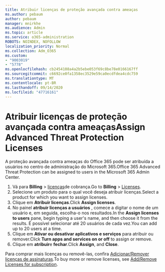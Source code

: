 ```yaml
---
title: Atribuir licenças de proteção avançada contra ameaças
ms.author: pebaum
author: pebaum
manager: mnirkhe
ms.audience: Admin
ms.topic: article
ms.service: o365-administration
ROBOTS: NOINDEX, NOFOLLOW
localization_priority: Normal
ms.collection: Adm_O365
ms.custom:
- "9003019"
- "5778"
ms.openlocfilehash: cb2454108a4a2b5ebe053f69c8be78e0166167ff
ms.sourcegitcommit: c6692ce0fa1358ec3529e59ca0ecdfdea4cdc759
ms.translationtype: MT
ms.contentlocale: pt-BR
ms.lasthandoff: 09/14/2020
ms.locfileid: "47716161"
---
```

# <a name="assign-advanced-threat-protection-licenses"></a><span data-ttu-id="5bf66-102">Atribuir licenças de proteção avançada contra ameaças</span><span class="sxs-lookup"><span data-stu-id="5bf66-102">Assign Advanced Threat Protection Licenses</span></span>

<span data-ttu-id="5bf66-103">A proteção avançada contra ameaças do Office 365 pode ser atribuída a usuários no centro de administração do Microsoft 365.</span><span class="sxs-lookup"><span data-stu-id="5bf66-103">Office 365 Advanced Threat Protection can be assigned to users in the Microsoft 365 Admin Center.</span></span>

1. <span data-ttu-id="5bf66-104">Vá para **Billing**  >  [licenças](https://go.microsoft.com/fwlink/p/?linkid=842264)de cobrança.</span><span class="sxs-lookup"><span data-stu-id="5bf66-104">Go to **Billing** > [Licenses](https://go.microsoft.com/fwlink/p/?linkid=842264).</span></span>
2. <span data-ttu-id="5bf66-105">Selecione um produto para o qual você deseja atribuir licenças.</span><span class="sxs-lookup"><span data-stu-id="5bf66-105">Select a product for which you want to assign licenses.</span></span>
3. <span data-ttu-id="5bf66-106">Clique em **Atribuir licenças**.</span><span class="sxs-lookup"><span data-stu-id="5bf66-106">Click **Assign licenses**.</span></span>
4. <span data-ttu-id="5bf66-107">No painel **atribuir licenças a usuários**  , comece a digitar o nome de um usuário e, em seguida, escolha-o nos resultados.</span><span class="sxs-lookup"><span data-stu-id="5bf66-107">In the **Assign licenses to users**  pane, begin typing a user's name, and then choose it from the results.</span></span> <span data-ttu-id="5bf66-108">É possível selecionar até 20 usuários de cada vez.</span><span class="sxs-lookup"><span data-stu-id="5bf66-108">You can add up to 20 users at a time.</span></span>
5. <span data-ttu-id="5bf66-109">Clique em **Ativar ou desativar aplicativos e serviços**  para atribuir ou remover.</span><span class="sxs-lookup"><span data-stu-id="5bf66-109">Click **Turn apps and services on or off**  to assign or remove.</span></span>
6. <span data-ttu-id="5bf66-110">Clique em **atribuir**e  **fechar**.</span><span class="sxs-lookup"><span data-stu-id="5bf66-110">Click **Assign**, and  **Close**.</span></span>

<span data-ttu-id="5bf66-111">Para comprar mais licenças ou removê-las, confira [Adicionar/Remover licenças de assinaturas](https://docs.microsoft.com/microsoft-365/commerce/licenses/buy-licenses?view=o365-worldwide#add-or-remove-licenses-for-your-business-subscription).</span><span class="sxs-lookup"><span data-stu-id="5bf66-111">To buy more or remove licenses, see [Add/Remove Licenses for subscription](https://docs.microsoft.com/microsoft-365/commerce/licenses/buy-licenses?view=o365-worldwide#add-or-remove-licenses-for-your-business-subscription).</span></span>